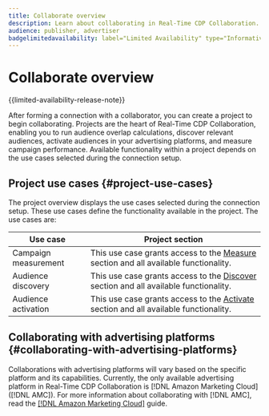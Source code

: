 ```yaml
---
title: Collaborate overview
description: Learn about collaborating in Real-Time CDP Collaboration.
audience: publisher, advertiser
badgelimitedavailability: label="Limited Availability" type="Informative" url="https://helpx.adobe.com/legal/product-descriptions/real-time-customer-data-platform-collaboration.html newtab=true"
---
```

# Collaborate overview

{{limited-availability-release-note}}

After forming a connection with a collaborator, you can create a project to begin collaborating. Projects are the heart of Real-Time CDP Collaboration, enabling you to run audience overlap calculations, discover relevant audiences, activate audiences in your advertising platforms, and measure campaign performance. Available functionality within a project depends on the use cases selected during the connection setup.

## Project use cases {#project-use-cases}

The project overview displays the use cases selected during the connection setup. These use cases define the functionality available in the project. The use cases are:

| Use case | Project section |
| --- | --- |
| Campaign measurement | This use case grants access to the [Measure](/help/guide/collaborate/measure.md) section and all available functionality. |
| Audience discovery | This use case grants access to the [Discover](/help/guide/collaborate/discover.md) section and all available functionality. |
| Audience activation | This use case grants access to the [Activate](/help/guide/collaborate/activate.md) section and all available functionality. |

## Collaborating with advertising platforms {#collaborating-with-advertising-platforms}

Collaborations with advertising platforms will vary based on the specific platform and its capabilities. Currently, the only available advertising platform in Real-Time CDP Collaboration is [!DNL Amazon Marketing Cloud] ([!DNL AMC]). For more information about collaborating with [!DNL AMC], read the [[!DNL Amazon Marketing Cloud]](/help/guide/collaborate/advertising-platforms/amc.md) guide.
